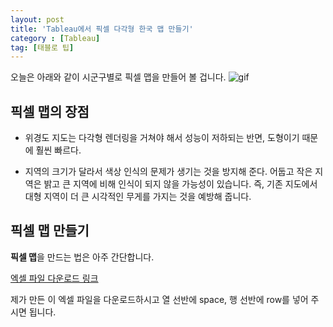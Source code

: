 ```yaml
---
layout: post
title: 'Tableau에서 픽셀 다각형 한국 맵 만들기'
category : [Tableau]
tag: [태블로 팁]
---
```

 
 오늘은 아래와 같이 시군구별로 픽셀 맵을 만들어 볼 겁니다.
 ![gif](https://drive.google.com/uc?id=1cIn9xxcp-hxY9_snw5r-nRRSBOT3n5E5) 
 
 ## 픽셀 맵의 장점
 
* 위경도 지도는 다각형 렌더링을 거쳐야 해서 성능이 저하되는 반면, 도형이기 때문에 훨씬 빠르다.
    
* 지역의 크기가 달라서 색상 인식의 문제가 생기는 것을 방지해 준다. 
  어둡고 작은 지역은 밝고 큰 지역에 비해 인식이 되지 않을 가능성이 있습니다.
  즉, 기존 지도에서 대형 지역이  더 큰 시각적인 무게를 가지는 것을 예방해 줍니다.
  
## 픽셀 맵 만들기
      
**픽셀 맵**을 만드는 법은 아주 간단합니다.       

[엑셀 파일 다운로드 링크](https://drive.google.com/uc?id=1q6p1fcKT1ct2PiCH5sAocmSMMBi1xSYL)     
  

제가 만든 이 엑셀 파일을 다운로드하시고 열 선반에 space, 행 선반에 row를 넣어 주시면 됩니다.
  
  
 

 

